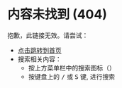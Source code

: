 # 内容未找到 (404)

抱歉，此链接无效。请尝试：

- [点击跳转到首页][home]
- 搜索相关内容：
  - 按上方菜单栏中的搜索图标（<i class="fa fa-search"></i>）
  - 按键盘上的 <kbd>/</kbd> 或 <kbd>S</kbd> 键, 进行搜索

[home]: ./introduction.md
